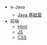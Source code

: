 * ☕ Java
  * [Java 基础篇](./Java/JavarontEnd基础篇.md)
* 前端
  * [Html](./FrontEnd/Html.md)
  * [JS](./FrontEnd/JS.md)
  * [CSS](./FrontEnd/CSS.md)
